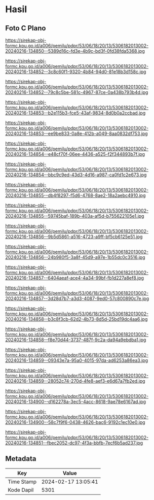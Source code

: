 # Hasil

## Foto C Plano

https://sirekap-obj-formc.kpu.go.id/a006/pemilu/pdpr/53/06/18/20/13/5306182013002-20240216-134850--5389d16c-fd3e-4b9c-bd3f-0fd38fda5368.jpg

https://sirekap-obj-formc.kpu.go.id/a006/pemilu/pdpr/53/06/18/20/13/5306182013002-20240216-134852--3c8c60f1-9320-4b84-94d0-81e18b3d158c.jpg

https://sirekap-obj-formc.kpu.go.id/a006/pemilu/pdpr/53/06/18/20/13/5306182013002-20240216-134852--79c8c5be-581c-4967-87ce-0a438b793b4d.jpg

https://sirekap-obj-formc.kpu.go.id/a006/pemilu/pdpr/53/06/18/20/13/5306182013002-20240216-134853--b2e115b3-fce5-43af-9834-8d0b0a2ccbad.jpg

https://sirekap-obj-formc.kpu.go.id/a006/pemilu/pdpr/53/06/18/20/13/5306182013002-20240216-134853--ee9be833-0a8e-412b-a049-8aa0832df753.jpg

https://sirekap-obj-formc.kpu.go.id/a006/pemilu/pdpr/53/06/18/20/13/5306182013002-20240216-134854--e48cf70f-06ee-4436-a525-f2f344893b7f.jpg

https://sirekap-obj-formc.kpu.go.id/a006/pemilu/pdpr/53/06/18/20/13/5306182013002-20240216-134854--bbc9c9ed-43d3-4d16-a987-ca0fd1c2e673.jpg

https://sirekap-obj-formc.kpu.go.id/a006/pemilu/pdpr/53/06/18/20/13/5306182013002-20240216-134855--db4f8297-f5d6-4768-8ae2-18a2aebc4910.jpg

https://sirekap-obj-formc.kpu.go.id/a006/pemilu/pdpr/53/06/18/20/13/5306182013002-20240216-134855--59745baf-189b-403a-af5d-b755622105e1.jpg

https://sirekap-obj-formc.kpu.go.id/a006/pemilu/pdpr/53/06/18/20/13/5306182013002-20240216-134856--9b5d5861-a516-4723-a9ff-bf5cb6125e51.jpg

https://sirekap-obj-formc.kpu.go.id/a006/pemilu/pdpr/53/06/18/20/13/5306182013002-20240216-134856--24b980f5-3a8f-45d9-a97e-1b55dc0c3516.jpg

https://sirekap-obj-formc.kpu.go.id/a006/pemilu/pdpr/53/06/18/20/13/5306182013002-20240216-134857--6404aeaf-ace4-4a34-99bf-fb1d227a8ef8.jpg

https://sirekap-obj-formc.kpu.go.id/a006/pemilu/pdpr/53/06/18/20/13/5306182013002-20240216-134857--3d28d7b7-a3d3-4087-9ed0-57c800890c7e.jpg

https://sirekap-obj-formc.kpu.go.id/a006/pemilu/pdpr/53/06/18/20/13/5306182013002-20240216-134858--b3c8f3cb-62d2-4b73-8d5d-25bd19dc4aa6.jpg

https://sirekap-obj-formc.kpu.go.id/a006/pemilu/pdpr/53/06/18/20/13/5306182013002-20240216-134858--f8e70d44-3737-487f-9c2a-da94a9ebdba1.jpg

https://sirekap-obj-formc.kpu.go.id/a006/pemilu/pdpr/53/06/18/20/13/5306182013002-20240216-134859--09343e7a-95a0-4015-97da-ad6253a86ea3.jpg

https://sirekap-obj-formc.kpu.go.id/a006/pemilu/pdpr/53/06/18/20/13/5306182013002-20240216-134859--28052c74-270d-4fe8-aef3-e6d67a7fb2ed.jpg

https://sirekap-obj-formc.kpu.go.id/a006/pemilu/pdpr/53/06/18/20/13/5306182013002-20240216-134900--d162278a-3ec5-4acc-8618-9ae78e6167ad.jpg

https://sirekap-obj-formc.kpu.go.id/a006/pemilu/pdpr/53/06/18/20/13/5306182013002-20240216-134900--58c7f9f6-0438-4626-bac6-9192c1ec10e0.jpg

https://sirekap-obj-formc.kpu.go.id/a006/pemilu/pdpr/53/06/18/20/13/5306182013002-20240216-134851--fbec2052-dc97-4f3a-bbfb-7ecf6b5ad237.jpg


## Metadata

| Key        | Value               |
| ---------- | ------------------- |
| Time Stamp | 2024-02-17 13:05:41 |
| Kode Dapil | 5301                |



